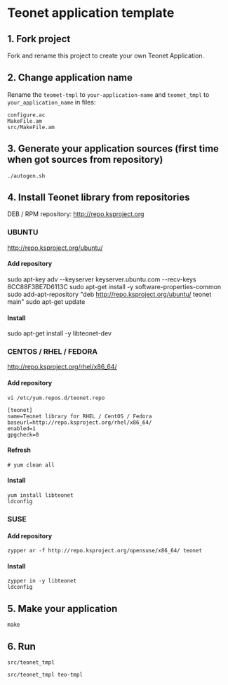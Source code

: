 # Teonet application template

## 1. Fork project

Fork and rename this project to create your own Teonet Application.

## 2. Change application name

Rename the ```teomet-tmpl``` to ```your-application-name``` 
and ```teomet_tmpl``` to ```your_application_name``` in files:

    configure.ac
    MakeFile.am
    src/MakeFile.am

## 3. Generate your application sources (first time when got sources from repository)

    ./autogen.sh

## 4. Install Teonet library from repositories

DEB / RPM repository: http://repo.ksproject.org

### UBUNTU

http://repo.ksproject.org/ubuntu/

#### Add repository

sudo apt-key adv --keyserver keyserver.ubuntu.com --recv-keys 8CC88F3BE7D6113C
sudo apt-get install -y software-properties-common
sudo add-apt-repository "deb http://repo.ksproject.org/ubuntu/ teonet main"
sudo apt-get update

#### Install

sudo apt-get install -y libteonet-dev


### CENTOS / RHEL / FEDORA

http://repo.ksproject.org/rhel/x86_64/

#### Add repository

    vi /etc/yum.repos.d/teonet.repo

    [teonet]
    name=Teonet library for RHEL / CentOS / Fedora
    baseurl=http://repo.ksproject.org/rhel/x86_64/
    enabled=1
    gpgcheck=0

#### Refresh

    # yum clean all

#### Install

    yum install libteonet
    ldconfig 

### SUSE

#### Add repository

    zypper ar -f http://repo.ksproject.org/opensuse/x86_64/ teonet

#### Install
    
    zypper in -y libteonet
    ldconfig


## 5. Make your application 

    make

## 6. Run 
    
    src/teonet_tmpl 
  
    src/teonet_tmpl teo-tmpl